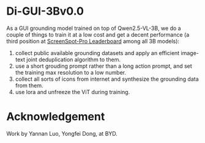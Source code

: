 # Di-GUI-3Bv0.0
As a GUI grounding model trained on top of Qwen2.5-VL-3B, we do a couple of things to train it at a low cost and get a decent performance (a third position at [ScreenSpot-Pro Leaderboard](https://gui-agent.github.io/grounding-leaderboard/index.html) among all 3B models):
1. collect public available grounding datasets and apply an efficient image-text joint deduplication algorithm to them.
2. use a short grouding prompt rather than a long action prompt, and set the training max resolution to a low number.
3. collect all sorts of icons from internet and synthesize the grounding data from them.
4. use lora and unfreeze the ViT during training.
# Acknowledgement
Work by Yannan Luo, Yongfei Dong, at BYD.
